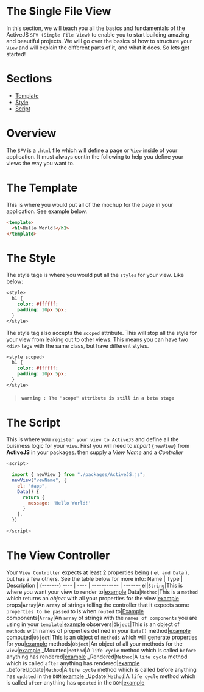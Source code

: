 # The Single File View
In this section, we will teach you all the basics and fundamentals of the ActiveJS `SFV (Single File View)` to enable you to start building amazing and beautiful projects. We will go over the basics of how to structure your `View` and will explain the different parts of it, and what it does. So lets get started!

# Sections
* [Template](#the-template)
* [Style](#the-style)
* [Script](#the-script)

# Overview
The `SFV` is a `.html` file which will define a page or `View` inside of your application. It must always contin the following to help you define your views the way you want to.

# The Template
This is where you would put all of the mochup for the page in your application. See example below.
```html
<template>  
  <h1>Hello World!</h1>
</template>
```

# The Style
The style tage is where you would put all the `styles` for your view. Like below: 
```css
<style>
  h1 {
    color: #ffffff;
    padding: 10px 5px;
  }
</style>
```
The style tag also accepts the `scoped` attribute. This will stop all the style for your view from leaking out to other views. This means you can have two `<div>` tags with the same class, but have different styles.

```css
<style scoped>
  h1 {
    color: #ffffff;
    padding: 10px 5px;
  }
</style>
```

>#### `warning : The "scope" attribute is still in a beta stage`

# The Script
This is where you `register your view to ActiveJS` and define all the buisiness logic for your `view`. First you will need to *import* `{newView}` from **ActiveJS** in your packages. then supply a *View Name* and a *Controller*

```js
<script>

  import { newView } from "./packages/ActiveJS.js";
  newView("vewName", {
    el: "#app",
    Data() {
      return {
        message: 'Hello World!'
      }
    },
  })

</script>
```

# The View Controller
Your `View Controller` expects at least 2 properties being ( `el and Data` ), but has a few others. See the table below for more info:
Name | Type | Description | (-------)
---- | ---- | ----------- | -------
el|`String`|This is where you want your view to render to|[example](#the-script)
Data|`Method`|This is a `method` which returns an *object* with all your properties for the view|[example](#the-script)
props|`Array`|An `array` of strings telling the controller that it expects some `properties to be passed` to is when `routed` to|[Example](#props-example)
components|`Array`|An `array` of strings with the `names of components` you are using in your `template`|[example](#components-example)
observers|`Object`|This is an object of `methods` with names of properties defined in your `Data()` method|[example](#observers-example)
computed|`Object`|This is an object of `methods` which will generate properties for you|[example](#computed-example)
methods|`Object`|An object of all your methods for the `view`|[example](#methods-example)
_Mounted|`Method`|A `life cycle` method which is called `before` anything has rendered|[example](#mounted-example)
_Rendered|`Method`|A `life cycle` method which is called `after` anything has rendered|[example](#rendered-example)
_beforeUpdate|`Method`|A `life cycle` method which is called before anything has `updated` in the `DOM`|[example](#rendered-example)
_Update|`Method`|A `life cycle` method which is called `after` anything has `updated` in the `DOM`|[example](#rendered-example)